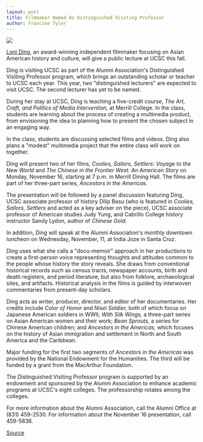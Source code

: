 ```yaml
---
layout: post
title: Filmmaker Named As Distinguished Visiting Professor
author: Francine Tyler
---
```


![][4]

[Loni Ding][3], an award-winning independent filmmaker focusing on Asian American history and culture, will give a public lecture at UCSC this fall.

Ding is visiting UCSC as part of the Alumni Association's Distinguished Visiting Professor program, which brings an outstanding scholar or teacher to UCSC each year. This year, two "distinguished lecturers" are expected to visit UCSC. The second lecturer has yet to be named.

During her stay at UCSC, Ding is teaching a five-credit course, _The Art, Craft, and Politics of Media Intervention,_ at Merrill College. In the class, students are learning about the process of creating a multimedia product, from envisioning the idea to planning how to present the chosen subject in an engaging way.

In the class, students are discussing selected films and videos. Ding also plans a "modest" multimedia project that the entire class will work on together.

Ding will present two of her films, _Coolies, Sailors, Settlers: Voyage to the New World_ and _The Chinese in the Frontier West: An American Story_ on Monday, November 16, starting at 7 p.m. in Merrill Dining Hall. The films are part of her three-part series, _Ancestors in the Americas._

The presentation will be followed by a panel discussion featuring Ding, UCSC associate professor of history Dilip Basu (who is featured in _Coolies, Sailors, Settlers_ and acted as a key adviser on the piece), UCSC associate professor of American studies Judy Yung, and Cabrillo College history instructor Sandy Lydon, author of _Chinese Gold._

In addition, Ding will speak at the Alumni Association's monthly downtown luncheon on Wednesday, November, 11, at India Joze in Santa Cruz.

Ding uses what she calls a "docu-memoir" approach in her productions to create a first-person voice representing thoughts and attitudes common to the people whose history the story reveals. She draws from conventional historical records such as census tracts, newspaper accounts, birth and death registers, and period literature, but also from folklore, archaeological sites, and artifacts. Historical analysis in the films is guided by interwoven commentaries from present-day scholars.

Ding acts as writer, producer, director, and editor of her documentaries. Her credits include _Color of Honor_ and _Nisei Soldier,_ both of which focus on Japanese American soldiers in WWII; _With Silk Wings,_ a three-part series on Asian American women and their work; _Bean Sprouts,_ a series for Chinese American children; and _Ancestors in the Americas,_ which focuses on the history of Asian immigration and settlement in North and South America and the Caribbean.

Major funding for the first two segments of _Ancestors in the Americas_ was provided by the National Endowment for the Humanities. The third will be funded by a grant from the MacArthur Foundation.

The Distinguished Visiting Professor program is supported by an endowment and sponsored by the Alumni Association to enhance academic programs at UCSC's eight colleges. The professorship rotates among the colleges.

For more information about the Alumni Association, call the Alumni Office at (831) 459-2530. For information about the November 16 presentation, call 459-5836.

[3]: http://www.cetel.org
[4]: http://www1.ucsc.edu/oncampus/currents/98-99/art/ding_loni.98-10-12.jpg

[Source](http://www1.ucsc.edu/oncampus/currents/98-99/10-12/ding.htm "Permalink to Loni Ding Distinguished Visiting Professor: 10-12-98")
